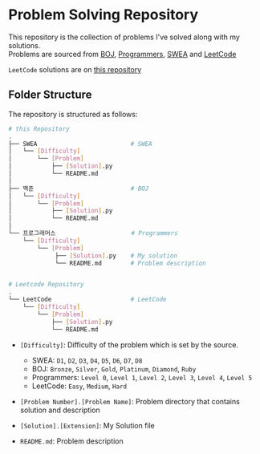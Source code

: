 # Problem Solving Repository

This repository is the collection of problems I've solved along with my solutions.  
Problems are sourced from [BOJ](https://www.acmicpc.net/), [Programmers](https://school.programmers.co.kr/learn/challenges), [SWEA](https://swexpertacademy.com/main/code/problem/problemList.do) and [LeetCode](https://leetcode.com/problemset/all/) 

`LeetCode` solutions are on [this repository](https://github.com/thecloer/LeetCode)

## Folder Structure

The repository is structured as follows:

```bash
# this Repository
.
├── SWEA                          # SWEA
│   └── [Difficulty]
│       └── [Problem]
│           ├── [Solution].py
│           └── README.md
│
├── 백준                           # BOJ
│   └── [Difficulty]
│       └── [Problem]
│           ├── [Solution].py 
│           └── README.md
│
└── 프로그래머스                     # Programmers
    └── [Difficulty]
        └── [Problem]
             ├── [Solution].py    # My solution
             └── README.md        # Problem description


# Leetcode Repository
.
└── LeetCode                      # LeetCode
    └── [Difficulty]
        └── [Problem]
            ├── [Solution].py
            └── README.md
```

- `[Difficulty]`: Difficulty of the problem which is set by the source.

  - SWEA: `D1`, `D2`, `D3`, `D4`, `D5`, `D6`, `D7`, `D8`
  - BOJ: `Bronze`, `Silver`, `Gold`, `Platinum`, `Diamond`, `Ruby`
  - Programmers: `Level 0`, `Level 1`, `Level 2`, `Level 3`, `Level 4`, `Level 5`
  - LeetCode: `Easy`, `Medium`, `Hard`

- `[Problem Number].[Problem Name]`: Problem directory that contains solution and description
- `[Solution].[Extension]`: My Solution file
- `README.md`: Problem description
